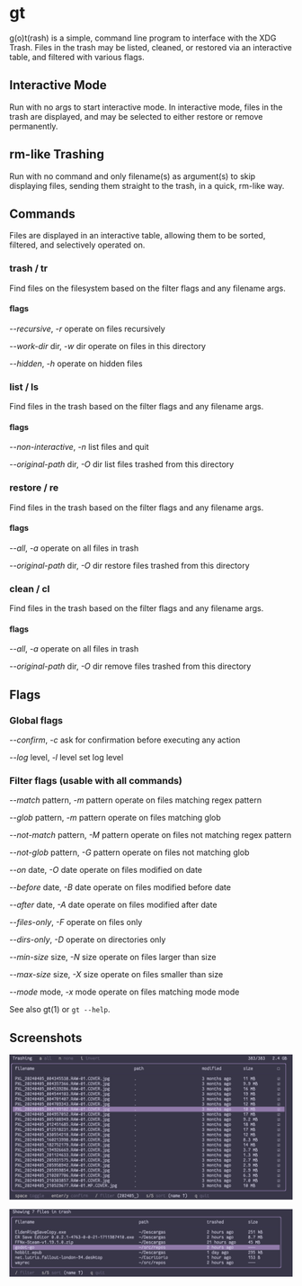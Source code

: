 # gt

g(o)t(rash) is a simple, command line program to interface with the XDG Trash. Files in the trash may be listed, cleaned, or restored via an interactive table, and filtered with various  flags.

## Interactive Mode

Run with no args to start interactive mode. In interactive mode, files in the trash are displayed, and may be selected to either restore or remove permanently.

## rm-like Trashing

Run with no command and only filename(s) as argument(s) to skip displaying files, sending them straight to the trash, in a quick, rm-like way.

## Commands

Files are displayed in an interactive table, allowing them to be sorted, filtered, and selectively operated on.

### trash / tr

Find files on the filesystem based on the filter flags and any filename args.

#### flags

*--recursive*, *-r*
operate on files recursively

*--work-dir* dir, *-w* dir
operate on files in this directory

*--hidden*, *-h*
operate on hidden files

### list / ls

Find files in the trash based on the filter flags and any filename args.

#### flags

*--non-interactive*, *-n*
list files and quit

*--original-path* dir, *-O* dir
list files trashed from this directory

### restore / re

Find files in the trash based on the filter flags and any filename args.

#### flags

*--all*, *-a*
operate on all files in trash

*--original-path* dir, *-O* dir
restore files trashed from this directory

### clean / cl

Find files in the trash based on the filter flags and any filename args.

#### flags

*--all*, *-a*
operate on all files in trash

*--original-path* dir, *-O* dir
remove files trashed from this directory

## Flags

### Global flags

*--confirm*, *-c*
ask for confirmation before executing any action

*--log* level, *-l* level
set log level

### Filter flags (usable with all commands)

*--match* pattern, *-m* pattern
operate on files matching regex pattern

*--glob* pattern, *-m* pattern
operate on files matching glob

*--not-match* pattern, *-M* pattern
operate on files not matching regex pattern

*--not-glob* pattern, *-G* pattern
operate on files not matching glob

*--on* date, *-O* date
operate on files modified on date

*--before* date, *-B* date
operate on files modified before date

*--after* date, *-A* date
operate on files modified after date

*--files-only*, *-F*
operate on files only

*--dirs-only*, *-D*
operate on directories only

*--min-size* size, *-N* size
operate on files larger than size

*--max-size* size, *-X* size
operate on files smaller than size

*--mode* mode, *-x* mode
operate on files matching mode mode

See also gt(1) or `gt --help`.

## Screenshots

![trashing screenshot](./screenshots/Screenshot01.png)

![list screenshot](./screenshots/Screenshot02.png)
